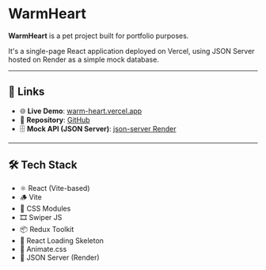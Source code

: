 # WarmHeart

**WarmHeart** is a pet project built for portfolio purposes.

It's a single-page React application deployed on Vercel, using JSON Server hosted on Render as a simple mock database.

---

## 🔗 Links

- 🌐 **Live Demo**: [warm-heart.vercel.app](https://warm-heart.vercel.app)  
- 📂 **Repository**: [GitHub](https://github.com/metwoOSha/WarmHeart)  
- 🗄️ **Mock API (JSON Server)**: [json-server Render](https://json-server-0aho.onrender.com)

---

## 🛠 Tech Stack

- ⚛️ React (Vite-based)  
- 🪵 Vite  
- 🎨 CSS Modules  
- 🎞️ Swiper JS  
- 📦 Redux Toolkit  
- 🦴 React Loading Skeleton  
- 💃 Animate.css  
- 🧰 JSON Server (Render)


 
